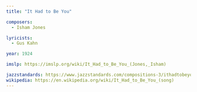 ```yaml
---
title: "It Had to Be You"

composers:
  - Isham Jones

lyricists:
  - Gus Kahn

year: 1924

imslp: https://imslp.org/wiki/It_Had_to_Be_You_(Jones,_Isham)

jazzstandards: https://www.jazzstandards.com/compositions-3/ithadtobeyou.htm
wikipedia: https://en.wikipedia.org/wiki/It_Had_to_Be_You_(song)
---
```

